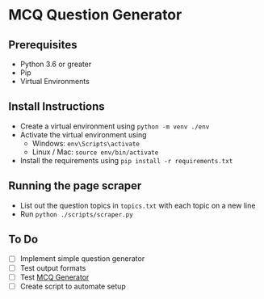 # MCQ Question Generator

## Prerequisites

- Python 3.6 or greater
- Pip
- Virtual Environments

## Install Instructions

- Create a virtual environment using ```python -m venv ./env```
- Activate the virtual environment using
  - Windows: ```env\Scripts\activate```
  - Linux / Mac: ```source env/bin/activate```
- Install the requirements using ```pip install -r requirements.txt```

## Running the page scraper

- List out the question topics in `topics.txt` with each topic on a new line
- Run ```python ./scripts/scraper.py```

## To Do

- [ ] Implement simple question generator
- [ ] Test output formats
- [ ] Test [MCQ Generator](https://github.com/KristiyanVachev/Question-Generation)
- [ ] Create script to automate setup
